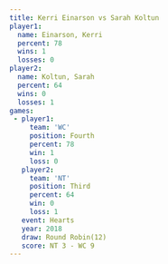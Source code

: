 ```yaml
---
title: Kerri Einarson vs Sarah Koltun
player1:               
  name: Einarson, Kerri
  percent: 78          
  wins: 1              
  losses: 0            
player2:               
  name: Koltun, Sarah  
  percent: 64          
  wins: 0              
  losses: 1            
games:
 - player1:          
     team: 'WC'      
     position: Fourth
     percent: 78     
     win: 1          
     loss: 0         
   player2:         
     team: 'NT'     
     position: Third
     percent: 64    
     win: 0         
     loss: 1        
   event: Hearts        
   year: 2018           
   draw: Round Robin(12)
   score: NT 3 - WC 9   
---
```

